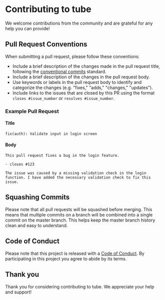 # Contributing to tube

We welcome contributions from the community and are grateful for any help you can provide!

## Pull Request Conventions

When submitting a pull request, please follow these conventions:

- Include a brief description of the changes made in the pull request title, following the [conventional commits](https://www.conventionalcommits.org/) standard.
- Include a brief description of the changes in the pull request body.
- Use keywords or labels in the pull request body to identify and categorize the changes (e.g. "fixes," "adds," "changes," "updates").
- Include links to the issues that are closed by this PR using the format `closes #issue_number` or `resolves #issue_number`.

### Example Pull Request
#### Title
```
fix(auth): Validate input in login screen
```

#### Body

```
This pull request fixes a bug in the login feature.

- closes #123

The issue was caused by a missing validation check in the login function. I have added the necessary validation check to fix this issue.
```

## Squashing Commits

Please note that all pull requests will be squashed before merging. This means that multiple commits on a branch will be combined into a single commit on the master branch. This helps keep the master branch history clean and easy to understand.

## Code of Conduct

Please note that this project is released with a [Code of Conduct](CODE_OF_CONDUCT.md). By participating in this project you agree to abide by its terms.

## Thank you

Thank you for considering contributing to tube. We appreciate your help and support!

